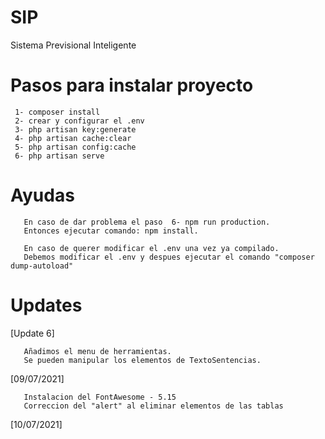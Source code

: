 # SIP
 Sistema Previsional Inteligente

# Pasos para instalar proyecto
```
 1- composer install
 2- crear y configurar el .env
 3- php artisan key:generate
 4- php artisan cache:clear
 5- php artisan config:cache
 6- php artisan serve
```

# Ayudas
```
   En caso de dar problema el paso  6- npm run production.
   Entonces ejecutar comando: npm install.
```
```
   En caso de querer modificar el .env una vez ya compilado.
   Debemos modificar el .env y despues ejecutar el comando "composer dump-autoload"
```

# Updates
 [Update 6]
 ```
    Añadimos el menu de herramientas.
    Se pueden manipular los elementos de TextoSentencias.
 ``` 
 [09/07/2021]
 ```
    Instalacion del FontAwesome - 5.15
    Correccion del "alert" al eliminar elementos de las tablas
 ```
 [10/07/2021]
 ```
   
 ```
